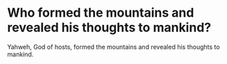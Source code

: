 # Who formed the mountains and revealed his thoughts to mankind?

Yahweh, God of hosts, formed the mountains and revealed his thoughts to mankind.
